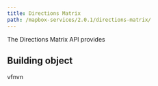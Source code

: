 ```yaml
---
title: Directions Matrix
path: /mapbox-services/2.0.1/directions-matrix/
---
```

The Directions Matrix API provides

## Building object
vfnvn

